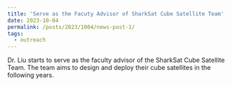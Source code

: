 ```yaml
---
title: 'Serve as the Facuty Advisor of SharkSat Cube Satellite Team'
date: 2023-10-04
permalink: /posts/2023/1004/news-post-1/
tags:
  - outreach
---
```


Dr. Liu starts to serve as the faculty advisor of the SharkSat Cube Satellite Team. The team aims to design and deploy their cube satellites in the following years.
